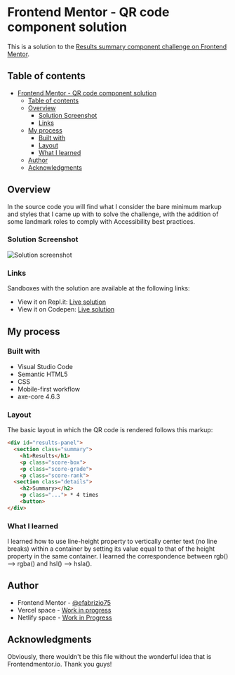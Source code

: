 # Frontend Mentor - QR code component solution

This is a solution to the [Results summary component challenge on Frontend Mentor](https://www.frontendmentor.io/challenges/results-summary-component-CE_K6s0maV/hub).

## Table of contents

- [Frontend Mentor - QR code component solution](#frontend-mentor---qr-code-component-solution)
  - [Table of contents](#table-of-contents)
  - [Overview](#overview)
    - [Solution Screenshot](#solution-screenshot)
    - [Links](#links)
  - [My process](#my-process)
    - [Built with](#built-with)
    - [Layout](#layout)
    - [What I learned](#what-i-learned)
  - [Author](#author)
  - [Acknowledgments](#acknowledgments)

## Overview

In the source code you will find what I consider the bare minimum markup and styles that I came up with to solve the challenge, with the addition of some landmark roles to comply with Accessibility best practices.

### Solution Screenshot

![Solution screenshot](./images/solution_1.png)

### Links

Sandboxes with the solution are available at the following links:

- View it on Repl.it: [Live solution]()
- View it on Codepen: [Live solution]()

## My process

### Built with

- Visual Studio Code
- Semantic HTML5
- CSS
- Mobile-first workflow
- axe-core 4.6.3

### Layout

The basic layout in which the QR code is rendered follows this markup:

```html
<div id="results-panel">
  <section class="summary">
    <h1>Results</h1>
    <p class="score-box">
    <p class="score-grade">
    <p class="score-rank">
  <section class="details">
    <h2>Summary></h2>
    <p class="..."> * 4 times
    <button>
</div>
```

### What I learned

I learned how to use line-height property to vertically center text (no line breaks) within a container by setting its value equal to that of the height property in the same container.
I learned the correspondence between rgb() --> rgba() and hsl() --> hsla().

## Author

- Frontend Mentor - [@efabrizio75](https://www.frontendmentor.io/profile/efabrizio75)
- Vercel space - [Work in progress](https://vercel-tmpl-react.vercel.app/)
- Netlify space - [Work in Progress](https://factotum-jammming.netlify.app/)

## Acknowledgments

Obviously, there wouldn't be this file without the wonderful idea that is Frontendmentor.io. Thank you guys!
